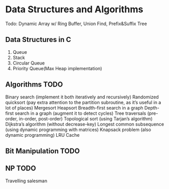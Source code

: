 # Data Structures and Algorithms
Todo: Dynamic Array w/ Ring Buffer, Union Find, Prefix&Suffix Tree

## Data Structures in C 
1. Queue
2. Stack
3. Circular Queue
4. Priority Queue(Max Heap implementation)

## Algorithms TODO
Binary search (implement it both iteratively and recursively)
Randomized quicksort (pay extra attention to the partition subroutine, as it’s useful in a lot of places)
Mergesort
Heapsort
Breadth-first search in a graph
Depth-first search in a graph (augment it to detect cycles)
Tree traversals (pre-order, in-order, post-order)
Topological sort (using Tarjan’s algorithm)
Dijkstra’s algorithm (without decrease-key)
Longest common subsequence (using dynamic programming with matrices)
Knapsack problem (also dynamic programming)
LRU Cache

## Bit Manipulation TODO

## NP TODO
Travelling salesman


